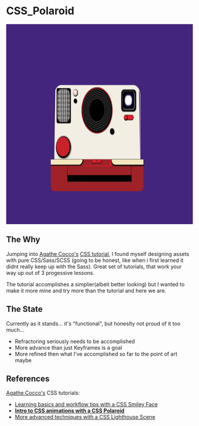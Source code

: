 # CSS_Polaroid
<img align="center" height="540px" width="900" alt="demo gif" src="https://github.com/h-drew-ellis/CSS_Polaroid/blob/master/demo.gif" />

## The Why

Jumping into <a href="https://dev.to/agathacco">Agathe Cocco's</a> <a href="https://dev.to/agathacco/how-to-create-pure-css-illustrations-and-animate-them---part-2-1ao4">CSS tutorial</a>, I found myself designing assets with pure CSS/Sass/SCSS (going to be honest, 
like when i first learned it didnt really keep up with the Sass). Great set of tutorials, that work your way up out of 3 progessive lessons.

The tutorial accomplishes a simplier(albeit better looking) but I wanted to make it more mine and try more than the tutorial and here we are.

## The State

Currently as it stands... it's "functional", but honeslty not proud of it too much...
- Refractoring seriously needs to be accomplished
- More advance than just Keyframes is a goal
- More refined then what I've accomplished so far to the point of art maybe

## References
<a href="https://dev.to/agathacco">Agathe Cocco's</a> CSS tutorials:
- <a href="https://dev.to/agathacco/how-to-create-pure-css-illustrations-and-animate-them---part-1-1j1k">Learning basics and workflow tips with a CSS Smiley Face</a>
- <a href="https://dev.to/agathacco/how-to-create-pure-css-illustrations-and-animate-them---part-2-1ao4">**Intro to CSS animations with a CSS Polaroid**</a>
- <a href="https://dev.to/agathacco/how-to-create-pure-css-illustrations-and-animate-them---part-3-3e8a">More advanced techniques with a CSS Lighthouse Scene</a>
